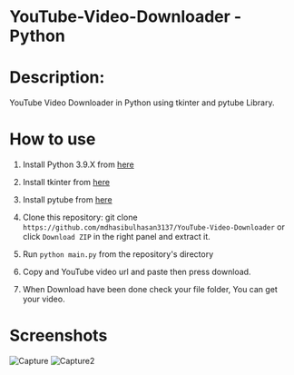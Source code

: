 # YouTube-Video-Downloader - Python

# Description:
YouTube Video Downloader in Python using tkinter and pytube Library.

# How to use
1. Install Python 3.9.X from [here](https://www.python.org/downloads)

2. Install tkinter from [here](https://docs.python.org/3/library/tkinter.html)

3. Install pytube from [here](https://pypi.org/project/pytube/)

4. Clone this repository: git clone `https://github.com/mdhasibulhasan3137/YouTube-Video-Downloader` or click `Download ZIP` in the right panel and extract it.

5. Run `python main.py` from the repository's directory

6. Copy and YouTube video url and paste then press download.

7. When Download have been done check your file folder, You can get your video.

# Screenshots

![Capture](https://user-images.githubusercontent.com/41125795/110539670-bee4d780-814f-11eb-846b-34eb63589e39.JPG)
![Capture2](https://user-images.githubusercontent.com/41125795/110539690-c1dfc800-814f-11eb-8cc1-05f4836cb865.JPG)
